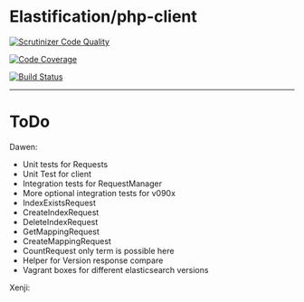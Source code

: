 # Elastification/php-client
[![Scrutinizer Code Quality](https://scrutinizer-ci.com/g/elastification/php-client/badges/quality-score.png?b=master)](https://scrutinizer-ci.com/g/elastification/php-client/?branch=master)

[![Code Coverage](https://scrutinizer-ci.com/g/elastification/php-client/badges/coverage.png?b=master)](https://scrutinizer-ci.com/g/elastification/php-client/?branch=master)

[![Build Status](https://scrutinizer-ci.com/g/elastification/php-client/badges/build.png?b=master)](https://scrutinizer-ci.com/g/elastification/php-client/build-status/master)


---


ToDo
====

Dawen:

- Unit tests for Requests
- Unit Test for client
- Integration tests for RequestManager
- More optional integration tests for v090x
- IndexExistsRequest
- CreateIndexRequest
- DeleteIndexRequest
- GetMappingRequest
- CreateMappingRequest
- CountRequest only term is possible here
- Helper for Version response compare
- Vagrant boxes for different elasticsearch versions


Xenji:
